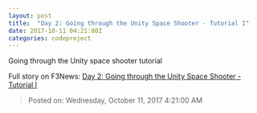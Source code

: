 ```yaml
---
layout: post
title:  "Day 2: Going through the Unity Space Shooter - Tutorial I"
date: 2017-10-11 04:21:00Z
categories: codeproject
---
```


Going through the Unity space shooter tutorial


Full story on F3News: [Day 2: Going through the Unity Space Shooter - Tutorial I](http://www.f3nws.com/n/PkHRWF)

> Posted on: Wednesday, October 11, 2017 4:21:00 AM
